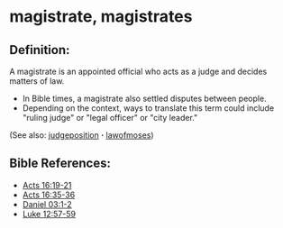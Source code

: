 # magistrate, magistrates #

## Definition: ##

A magistrate is an appointed official who acts as a judge and decides matters of law.

* In Bible times, a magistrate also settled disputes between people.
* Depending on the context, ways to translate this term could include "ruling judge" or "legal officer" or "city leader."

(See also: [judgeposition](../other/judgeposition.md) **·** [lawofmoses](../kt/lawofmoses.md))

## Bible References: ##

* [Acts 16:19-21](https://door43.org/en/bible/notes/act/16/19)
* [Acts 16:35-36](https://door43.org/en/bible/notes/act/16/35)
* [Daniel 03:1-2](https://door43.org/en/bible/notes/dan/03/01)
* [Luke 12:57-59](https://door43.org/en/bible/notes/luk/12/57)


